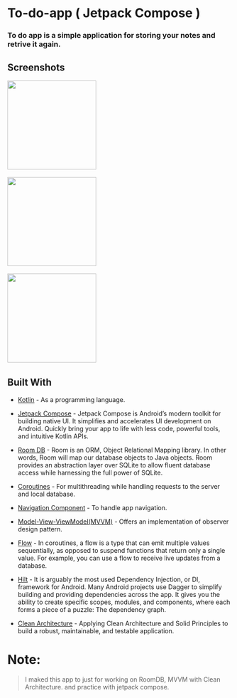 # To-do-app ( Jetpack Compose )
### To do app is a simple application for storing your notes and retrive it again. 

 ## Screenshots
  <img src="https://user-images.githubusercontent.com/62241386/181088806-b77d0859-3a86-41e9-ae66-f928455d9c0e.PNG" width="200">&nbsp; 
  
 <img src="https://user-images.githubusercontent.com/62241386/181088810-4b26fa87-8c16-4fb7-90e7-2e52839d0357.PNG" width="200">&nbsp; 
    
 <img src="https://user-images.githubusercontent.com/62241386/181088813-ee730404-7792-49dc-8384-a1d09d732601.PNG" width="200">&nbsp; 
      

## Built With

* [Kotlin](https://kotlinlang.org) - As a programming language.

* [Jetpack Compose](https://developer.android.com/jetpack/compose) - Jetpack Compose is Android’s modern toolkit for building native UI. It simplifies and accelerates UI development on Android. Quickly bring your app to life with less code, powerful tools, and intuitive Kotlin APIs.

* [Room DB](https://developer.android.com/jetpack/androidx/releases/room) - Room is an ORM, Object Relational Mapping library. In other words, Room will map our database objects to Java objects. Room provides an abstraction layer over SQLite to allow fluent database access while harnessing the full power of SQLite. 

* [Coroutines](https://developer.android.com/kotlin/coroutines) - For multithreading while handling requests to the server and local database.

* [Navigation Component](https://developer.android.com/guide/navigation/navigation-getting-started) - To handle app navigation.


* [Model-View-ViewModel(MVVM)](https://developer.android.com/topic/architecture) - Offers an implementation of observer design pattern.

* [Flow](https://developer.android.com/kotlin/flow) - In coroutines, a flow is a type that can emit multiple values sequentially, as opposed to suspend functions that return only a single value. For example, you can use a flow to receive live updates from a database.


* [Hilt](https://developer.android.com/training/dependency-injection/hilt-android) - It is arguably the most used Dependency Injection, or DI, framework for Android. Many Android projects use Dagger to simplify building and providing dependencies across the app. It gives you the ability to create specific scopes, modules, and components, where each forms a piece of a puzzle: The dependency graph.

* [Clean Architecture](https://www.raywenderlich.com/3595916-clean-architecture-tutorial-for-android-getting-started) - Applying Clean Architecture and Solid Principles to build a robust, maintainable, and testable application.


# Note:
 > I maked this app to just for working on RoomDB, MVVM with Clean Architecture.
   and practice with jetpack compose.
